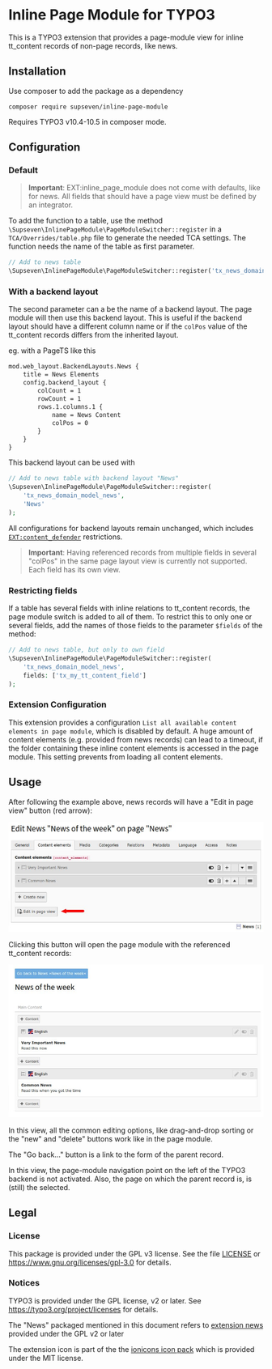 # Inline Page Module for TYPO3

This is a TYPO3 extension that provides a page-module view for inline
tt_content records of non-page records, like news.

## Installation

Use composer to add the package as a dependency

```shell
composer require supseven/inline-page-module
```

Requires TYPO3 v10.4-10.5 in composer mode.

## Configuration

### Default

> **Important**: EXT:inline_page_module does not come with defaults, like for
> news. All fields that should have a page view must be defined by an
> integrator.

To add the function to a table, use the method
`\Supseven\InlinePageModule\PageModuleSwitcher::register` in a
`TCA/Overrides/table.php` file to generate the needed TCA settings. The
function needs the name of the table as first parameter.

```php
// Add to news table
\Supseven\InlinePageModule\PageModuleSwitcher::register('tx_news_domain_model_news');
```

### With a backend layout

The second parameter can a be the name of a backend layout. The
page module will then use this backend layout. This is useful if the backend
layout should have a different column name or if the `colPos` value of the
tt_content records differs from the inherited layout.

eg. with a PageTS like this

```
mod.web_layout.BackendLayouts.News {
    title = News Elements
    config.backend_layout {
        colCount = 1
        rowCount = 1
        rows.1.columns.1 {
            name = News Content
            colPos = 0
        }
    }
}
```

This backend layout can be used with

```php
// Add to news table with backend layout "News"
\Supseven\InlinePageModule\PageModuleSwitcher::register(
    'tx_news_domain_model_news',
    'News'
);
```

All configurations for backend layouts remain unchanged, which includes
[`EXT:content_defender`](https://github.com/IchHabRecht/content_defender)
restrictions.

> **Important**: Having referenced records from multiple fields in several
> "colPos" in the same page layout view is currently not supported. Each field
> has its own view.

### Restricting fields

If a table has several fields with inline relations to tt_content records,
the page module switch is added to all of them. To restrict this to only one
or several fields, add the names of those fields to the parameter `$fields`
of the method:

```php
// Add to news table, but only to own field
\Supseven\InlinePageModule\PageModuleSwitcher::register(
    'tx_news_domain_model_news',
    fields: ['tx_my_tt_content_field']
);
```

### Extension Configuration

This extension provides a configuration `List all available content elements
in page module`, which is disabled by default. A huge amount of content
elements (e.g. provided from news records) can lead to a timeout, if the
folder containing these inline content elements is accessed in the page
module. This setting prevents from loading all content elements.

## Usage

After following the example above, news records will have a "Edit in page
view" button (red arrow):

![News content elements in form](./Documentation/Images/news-inline-records.jpg)

Clicking this button will open the page module with the referenced
tt_content records:

![News content in page module](./Documentation/Images/news-page-module.jpg)

In this view, all the common editing options, like drag-and-drop sorting or
the "new" and "delete" buttons work like in the page module.

The "Go back..." button is a link to the form of the parent record.

In this view, the page-module navigation point on the left of the TYPO3
backend is not activated. Also, the page on which the parent record is, is
(still) the selected.

## Legal

### License

This package is provided under the GPL v3 license. See the file
[LICENSE](./LICENSE) or <https://www.gnu.org/licenses/gpl-3.0> for details.

### Notices

TYPO3 is provided under the GPL license, v2 or later. See
<https://typo3.org/project/licenses> for details.

The "News" packaged mentioned in this document refers to
[extension news](https://github.com/georgringer/news/) provided under the
GPL v2 or later

The extension icon is part of the the
[ionicons icon pack](https://ionic.io/ionicons) which is provided under the
MIT license.
